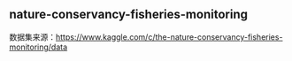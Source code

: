 ## nature-conservancy-fisheries-monitoring


数据集来源：https://www.kaggle.com/c/the-nature-conservancy-fisheries-monitoring/data